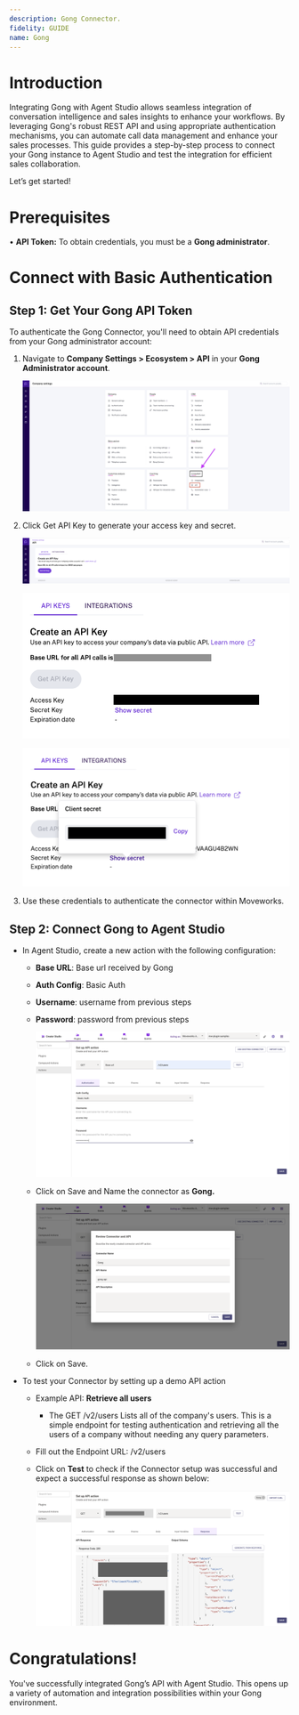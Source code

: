 ```yaml
---
description: Gong Connector.
fidelity: GUIDE
name: Gong
---
```


# **Introduction**

Integrating Gong with Agent Studio allows seamless integration of conversation intelligence and sales insights to enhance your workflows. By leveraging Gong's robust REST API and using appropriate authentication mechanisms, you can automate call data management and enhance your sales processes. This guide provides a step-by-step process to connect your Gong instance to Agent Studio and test the integration for efficient sales collaboration.

Let’s get started!

# **Prerequisites**

• **API Token:** To obtain credentials, you must be a **Gong administrator**.

# **Connect with Basic Authentication**

## **Step 1: Get Your Gong API Token**

To authenticate the Gong Connector, you'll need to obtain API credentials from your Gong administrator account:

1. Navigate to **Company Settings > Ecosystem > API** in your **Gong Administrator account**.
    
    ![image.png](Gong%20182588d8909f80689fd6cafe7586de60/image.png)
    
2. Click Get API Key to generate your access key and secret.
    
    ![image.png](Gong%20182588d8909f80689fd6cafe7586de60/image1.png)
    
    ![image (1).png](Gong%20182588d8909f80689fd6cafe7586de60/image3.png)
    
    ![image.png](Gong%20182588d8909f80689fd6cafe7586de60/image2.png)
    
3. Use these credentials to authenticate the connector within Moveworks.

## **Step 2: Connect Gong to Agent Studio**

- In Agent Studio, create a new action with the following configuration:
    - **Base URL**: Base url received by Gong
    - **Auth Config**: Basic Auth
    - **Username**: username from previous steps
    - **Password**: password from previous steps
        
        ![Screenshot 2025-03-06 at 11.41.31 PM.png](Gong%20182588d8909f80689fd6cafe7586de60/Screenshot_2025-03-06_at_11.41.31_PM.png)
        
    - Click on Save and Name the connector as **Gong.**
        
        ![Screenshot 2025-03-06 at 11.44.38 PM.png](Gong%20182588d8909f80689fd6cafe7586de60/Screenshot_2025-03-06_at_11.44.38_PM.png)
        
    - Click on Save.
    
- To test your Connector by setting up a demo API action
    - Example API: **Retrieve all users**
        - The GET /v2/users Lists all of the company's users. This is a simple endpoint for testing authentication and retrieving all the users of a company without needing any query parameters.
    - Fill out the Endpoint URL: /v2/users
    - Click on **Test** to check if the Connector setup was successful and expect a successful response as shown below:
        
        ![Screenshot 2025-03-02 at 12.15.25 PM.png](Gong%20182588d8909f80689fd6cafe7586de60/Screenshot_2025-03-02_at_12.15.25_PM.png)
        

# Congratulations!

You've successfully integrated Gong’s API with Agent Studio. This opens up a variety of automation and integration possibilities within your Gong environment.